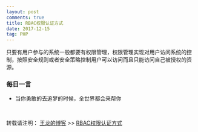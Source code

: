 ```yaml
---
layout: post
comments: true
title: RBAC权限认证方式
date: 2017-12-15
tag: PHP
---
```



只要有用户参与的系统一般都要有权限管理，权限管理实现对用户访问系统的控制，按照安全规则或者安全策略控制用户可以访问而且只能访问自己被授权的资源。





###  每日一言

* 当你勇敢的去追梦的时候，全世界都会来帮你

<br>

转载请注明： [王龙的博客](http://wanglong.org.cn) >> [RBAC权限认证方式](http://wanglong.org.cn/2017/12/Authority_authentication/)